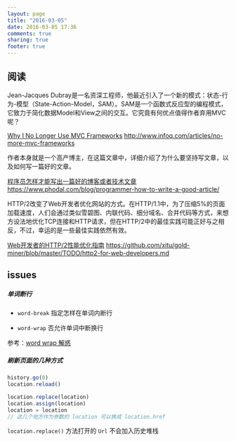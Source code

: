 ```yaml
---
layout: page
title: "2016-03-05"
date: 2016-03-05 17:36
comments: true
sharing: true
footer: true
---
```


## 阅读

Jean-Jacques Dubray是一名资深工程师，他最近引入了一个新的模式：状态-行为-模型（State-Action-Model，SAM）。SAM是一个函数式反应型的编程模式，它致力于简化数据Model和View之间的交互。它究竟有何优点值得作者弃用MVC呢？

[Why I No Longer Use MVC Frameworks](http://www.infoq.com/articles/no-more-mvc-frameworks) http://www.infoq.com/articles/no-more-mvc-frameworks



作者本身就是一个高产博主，在这篇文章中，详细介绍了为什么要坚持写文章，以及如何写一篇好的文章。

[程序员怎样才能写出一篇好的博客或者技术文章](https://www.phodal.com/blog/programmer-how-to-write-a-good-article/) https://www.phodal.com/blog/programmer-how-to-write-a-good-article/

HTTP/2改变了Web开发者优化网站的方式。在HTTP/1.1中，为了压缩5%的页面加载速度，人们会通过类似雪碧图、内联代码、细分域名、合并代码等方式，来想方设法地优化TCP连接和HTTP请求，但在HTTP/2中的最佳实践可能正好与之相反，不过，幸运的是一些最佳实践依然有效。

[Web开发者的HTTP/2性能优化指南](https://github.com/xitu/gold-miner/blob/master/TODO/http2-for-web-developers.md) https://github.com/xitu/gold-miner/blob/master/TODO/http2-for-web-developers.md

## issues

##### 单词断行

* `word-break` 指定怎样在单词内断行

* `word-wrap` 否允许单词中断换行

参考：[word wrap 解惑](http://ued.taobao.org/blog/2010/10/research-of-word-wrap/)


##### 刷新页面的几种方式

```javascript
history.go(0)
location.reload()

location.replace(location)
location.assign(location)
location = location
// 这几个地方作为参数的 location 可以换成 location.href
```

`location.replace()` 方法打开的 `Url` 不会加入历史堆栈
